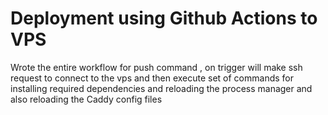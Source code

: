 # Deployment using Github Actions to VPS

Wrote the entire workflow for push command , on trigger will make ssh request to connect to the  vps and then execute set of commands for installing required dependencies and reloading the process manager and also reloading the Caddy config files
